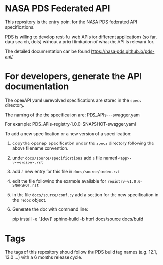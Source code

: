 # NASA PDS Federated API

This repository is the entry point for the NASA PDS federated API specifications.

PDS is willing to develop rest-ful web APIs for different applications (so far, data search, dois) without a priori limitation of what the API is relevant for.

The detailed documentation can be found https://nasa-pds.github.io/pds-api/


# For developers, generate the API documentation

The openAPI yaml unrevolved specifications are stored in the `specs` directory.

The naming of the the specification are:
    PDS_APIs-<application>-<version>-swagger.yaml

For example:
    PDS_APIs-registry-1.0.0-SNAPSHOT-swagger.yaml
    
To add a new specification or a new version of a specification:

1. copy the openapi specification under the `specs` directory following the above filename convention.
2. under `docs/source/specifications` add a file named `<app>-v<version>.rst`
3. add a new entry for this file in `docs/source/index.rst`
4. edit the file following the example available for `registry-v1.0.0-SNAPSHOT.rst`
5. in the file `docs/source/conf.py` add a section for the new specification in the `redoc` object.

6. Generate the doc with command line:

    pip install -e '.[dev]'
    sphinx-build -b html docs/source docs/build



# Tags

The tags of this repository should follow the PDS build tag names (e.g. 12.1, 13.0 ...) with a 6 months release cycle.